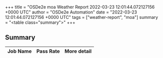 +++
title = "OSDe2e moa Weather Report 2022-03-23 12:01:44.072127156 +0000 UTC"
author = "OSDe2e Automation"
date = "2022-03-23 12:01:44.072127156 +0000 UTC"
tags = ["weather-report", "moa"]
summary = "<table class=\"summary\"></table>"
+++
## Summary

| Job Name | Pass Rate | More detail |
|----------|-----------|-------------|




